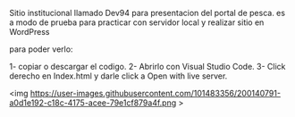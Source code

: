 Sitio institucional llamado Dev94 para presentacion del portal de pesca. es a modo de prueba para practicar con servidor local y realizar sitio en WordPress

para poder verlo: 

1- copiar o descargar el codigo.
2- Abrirlo con Visual Studio Code.
3- Click derecho en Index.html y darle click a Open with live server. 


<img https://user-images.githubusercontent.com/101483356/200140791-a0d1e192-c18c-4175-acee-79e1cf879a4f.png >

